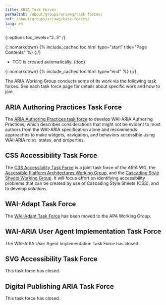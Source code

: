 ```yaml
---
title: ARIA Task Forces
permalink: /about/groups/ariawg/task-forces/
ref: /about/groups/ariawg/task-forces/
lang: en
---
```


{::options toc_levels="2..3" /}

{::nomarkdown}
{% include_cached toc.html type="start" title="Page Contents" %}
{:/}

-   TOC is created automatically.
{:toc}

{::nomarkdown}
{% include_cached toc.html type="end" %}
{:/}

The ARIA Working Group conducts some of its work via the following task forces. See each task force page for details about specific work and how to join.

## ARIA Authoring Practices Task Force

The [ARIA Authoring Practices task force](/about/groups/task-forces/practices/) to develop WAI-ARIA Authoring Practices, which describes considerations that might not be evident to most authors from the WAI-ARIA specification alone and recommends approaches to make widgets, navigation, and behaviors accessible using WAI-ARIA roles, states, and properties.

## CSS Accessibility Task Force

The [CSS Accessibility Task Force](/about/groups/task-forces/css-a11y/) is a joint task force of the ARIA WG, the [Accessible Platform Architectures Working Group](/about/groups/apawg/), and the [Cascading Style Sheets Working Group](https://www.w3.org/Style/CSS/). It will focus effort on identifying accessibility problems that can be created by use of Cascading Style Sheets (CSS), and to develop solutions.

## WAI-Adapt Task Force

The [WAI-Adapt Task Force](/about/groups/task-forces/adapt/) has been moved to the APA Working Group.

## WAI-ARIA User Agent Implementation Task Force

The WAI-ARIA User Agent Implementation Task Force has closed.

## SVG Accessibility Task Force

This task force has closed.

## Digital Publishing ARIA Task Force

This task force has closed.